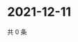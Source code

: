 # 2021-12-11

共 0 条

<!-- BEGIN WEIBO -->
<!-- 最后更新时间 Sat Dec 11 2021 02:10:36 GMT+0800 (China Standard Time) -->

<!-- END WEIBO -->
